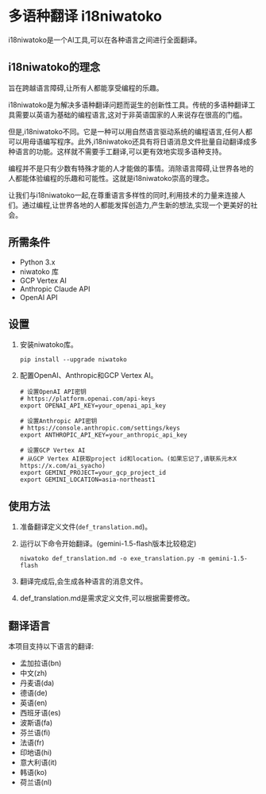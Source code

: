 # 多语种翻译 i18niwatoko

i18niwatoko是一个AI工具,可以在各种语言之间进行全面翻译。

## i18niwatoko的理念

旨在跨越语言障碍,让所有人都能享受编程的乐趣。

i18niwatoko是为解决多语种翻译问题而诞生的创新性工具。传统的多语种翻译工具需要以英语为基础的编程语言,这对于非英语国家的人来说存在很高的门槛。

但是,i18niwatoko不同。它是一种可以用自然语言驱动系统的编程语言,任何人都可以用母语编写程序。此外,i18niwatoko还具有将日语消息文件批量自动翻译成多种语言的功能。这样就不需要手工翻译,可以更有效地实现多语种支持。

编程并不是只有少数有特殊才能的人才能做的事情。消除语言障碍,让世界各地的人都能体验编程的乐趣和可能性。这就是i18niwatoko崇高的理念。

让我们与i18niwatoko一起,在尊重语言多样性的同时,利用技术的力量来连接人们。通过编程,让世界各地的人都能发挥创造力,产生新的想法,实现一个更美好的社会。

## 所需条件

- Python 3.x
- niwatoko 库
- GCP Vertex AI
- Anthropic Claude API
- OpenAI API

## 设置

1. 安装niwatoko库。

   ```
   pip install --upgrade niwatoko
   ```

2. 配置OpenAI、Anthropic和GCP Vertex AI。

   ```
   # 设置OpenAI API密钥
   # https://platform.openai.com/api-keys
   export OPENAI_API_KEY=your_openai_api_key
   
   # 设置Anthropic API密钥
   # https://console.anthropic.com/settings/keys
   export ANTHROPIC_API_KEY=your_anthropic_api_key
   
   # 设置GCP Vertex AI
   # 从GCP Vertex AI获取project id和location。(如果忘记了,请联系元木X https://x.com/ai_syacho)
   export GEMINI_PROJECT=your_gcp_project_id
   export GEMINI_LOCATION=asia-northeast1
   ```

## 使用方法

1. 准备翻译定义文件(`def_translation.md`)。

2. 运行以下命令开始翻译。(gemini-1.5-flash版本比较稳定)

   ```
   niwatoko def_translation.md -o exe_translation.py -m gemini-1.5-flash
   ```

3. 翻译完成后,会生成各种语言的消息文件。

4. def_translation.md是需求定义文件,可以根据需要修改。

## 翻译语言

本项目支持以下语言的翻译:

- 孟加拉语(bn)
- 中文(zh)
- 丹麦语(da)
- 德语(de)
- 英语(en)
- 西班牙语(es)
- 波斯语(fa)
- 芬兰语(fi)
- 法语(fr)
- 印地语(hi)
- 意大利语(it)
- 韩语(ko)
- 荷兰语(nl)